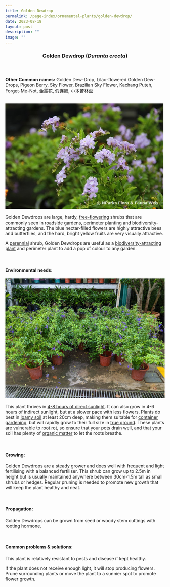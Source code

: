 ```yaml
---
title: Golden Dewdrop
permalink: /page-index/ornamental-plants/golden-dewdrop/
date: 2023-08-18
layout: post
description: ""
image: ""
---
```

<header> 
	<h3>Golden Dewdrop (<em>Duranta erecta</em>)</h3> 
</header>

<section>
	<p><strong>Other Common names:</strong> Golden Dew-Drop, Lilac-flowered Golden Dew-Drops, Pigeon Berry, Sky Flower, Brazilian Sky Flower, Kachang Puteh, Forget-Me-Not, 金露花, 假连翘, 小本苦林盘</p>
	<br>
</section>
 
<section>
	<img title="Photo by Flora and Fauna Web." src="/images/Plants/goldendewdrop_ffw.jfif">
	<p>Golden Dewdrops are large, hardy, <a href="/learn-more-about-gardening/glossary/#f">free-flowering</a> shrubs that are commonly seen in roadside gardens, perimeter planting and biodiversity-attracting gardens. The blue nectar-filled flowers are highly attractive bees and butterflies, and the hard, bright yellow fruits are very visually attractive.</p>
	<p>A <a href="/learn-more-about-gardening/glossary/#p">perennial</a> shrub, Golden Dewdrops are useful as a <a href="/page-index/glossary/biodiversity-attracting-plants/">biodiversity-attracting plant</a> and perimeter plant to add a pop of colour to any garden.</p>
	 <br> 
</section> 
 
<section> 
  <h4>Environmental needs:</h4> 
	<img title="Golden dewdrop plants grown in pots. Photo by Jacqueline Chua." src="/images/Plants/goldendewdrops%20(1)_jacquelinechua.jpg">
  <p>This plant thrives in <a href="/page-index/horticulture-techniques/gauging-light/">4-8 hours of direct sunlight</a>. It can also grow in 4-6 hours of indirect sunlight, but at a slower pace with less flowers. Plants do best in <a href="/page-index/horticulture-techniques/soil/">loamy soil</a> at least 20cm deep, making them suitable for <a href="/page-index/horticulture-techniques/planting-in-containers/">container gardening</a>, but will rapidly grow to their full size in <a href="/page-index/horticulture-techniques/true-ground/">true ground</a>. These plants are vulnerable to <a href="/page-index/plant-problems/root-rot/">root rot</a>, so ensure that your pots drain well, and that your soil has plenty of <a href="/page-index/horticulture-techniques/soil-amendments/">organic matter</a> to let the roots breathe.</p> 
	<br>
</section>

<section> 
  <h4>Growing:</h4> 
	<p>Golden Dewdrops are a steady grower and does well with frequent and light fertilising with a balanced fertiliser. This shrub can grow up to 2.5m in height but is usually maintained anywhere between 30cm-1.5m tall as small shrubs or hedges. Regular pruning is needed to promote new growth that will keep the plant healthy and neat.</p> 
	<br> 
</section> 

<section> 
  <h4>Propagation:</h4> 
	<p>Golden Dewdrops can be grown from seed or woody stem cuttings with rooting hormone. </p> 
	<br> 
</section> 
 
<section> 
  <h4>Common problems &amp; solutions:</h4> 
	<p>This plant is relatively resistant to pests and disease if kept healthy.</p>
	<p>If the plant does not receive enough light, it will stop producing flowers. Prune surrounding plants or move the plant to a sunnier spot to promote flower growth.</p>
	<br> 
</section>